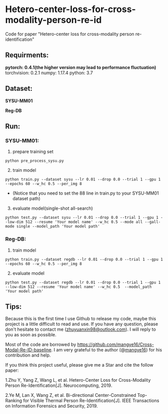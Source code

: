 # Hetero-center-loss-for-cross-modality-person-re-id
Code for paper "Hetero-center loss for cross-modality person re-identification"

## Requirments:
**pytorch: 0.4.1(the higher version may lead to performance fluctuation)**
torchvision: 0.2.1
numpy: 1.17.4
python: 3.7

## Dataset:
**SYSU-MM01**

**Reg-DB**

## Run:
### SYSU-MM01:
1. prepare training set
```
python pre_process_sysu.py
```
2. train model
```
python train.py --dataset sysu --lr 0.01 --drop 0.0 --trial 1 --gpu 1 --epochs 60 --w_hc 0.5 --per_img 8 
```
* (Notice that you need to set the 88 line in train.py to your SYSU-MM01 dataset path)

3. evaluate model(single-shot all-search)
```
python test.py --dataset sysu --lr 0.01 --drop 0.0 --trial 1 --gpu 1 --low-dim 512 --resume 'Your model name' --w_hc 0.5 --mode all --gall-mode single --model_path 'Your model path'
```

### Reg-DB:
1. train model
```
python train.py --dataset regdb --lr 0.01 --drop 0.0 --trial 1 --gpu 1 --epochs 60 --w_hc 0.5 --per_img 8
```

2. evaluate model
```
python test.py --dataset regdb --lr 0.01 --drop 0.0 --trial 1 --gpu 1 --low-dim 512 --resume 'Your model name' --w_hc 0.5  --model_path 'Your model path'
```

## Tips:
Because this is the first time I use Github to release my code, maybe this project is a little difficult to read and use. If you have any question, please don't hesitate to contact me (zhuyuanxin98@outlook.com). I will reply to you as soon as possible.

Most of the code are borrowed by https://github.com/mangye16/Cross-Modal-Re-ID-baseline. I am very grateful to the author (@[mangye16](https://github.com/mangye16)) for his contribution and help.

If you think this project useful, please give me a Star and cite the follow paper:

1.Zhu Y, Yang Z, Wang L, et al. Hetero-Center Loss for Cross-Modality Person Re-Identification[J]. Neurocomputing, 2019.

2.Ye M, Lan X, Wang Z, et al. Bi-directional Center-Constrained Top-Ranking for Visible Thermal Person Re-Identification[J]. IEEE Transactions on Information Forensics and Security, 2019.

